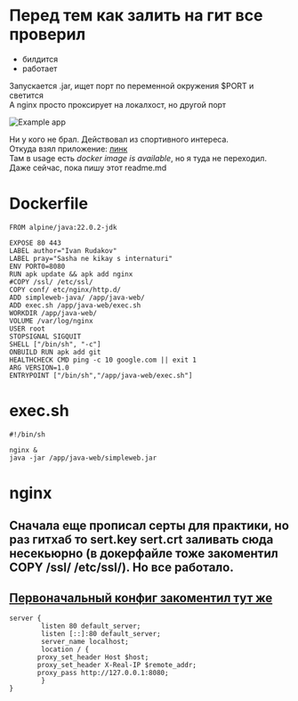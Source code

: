 # Перед тем как залить на гит все проверил 
- билдится
- работает

Запускается .jar, ищет порт по переменной окружения $PORT и светится  
А nginx просто проксирует на локалхост, но другой порт

![Example app](https://sun9-74.userapi.com/impg/9uJ38est37J_ivwEbJX94dytARJit02KPmHo_w/XpOVCa8URrk.jpg?size=406x196&quality=96&sign=9fdd3c94dadb6d0bf185253cfb698db2&type=album)

 Ни у кого не брал. Действовал из спортивного интереса.  
Откуда взял приложение: [линк](https://github.com/fersantxez/simpleweb-java)  
Там в usage есть *docker image is available*, но я туда не переходил. Даже сейчас, пока пишу этот readme.md

# Dockerfile
```
FROM alpine/java:22.0.2-jdk

EXPOSE 80 443  
LABEL author="Ivan Rudakov"  
LABEL pray="Sasha ne kikay s internaturi"  
ENV PORT0=8080  
RUN apk update && apk add nginx  
#COPY /ssl/ /etc/ssl/  
COPY conf/ etc/nginx/http.d/  
ADD simpleweb-java/ /app/java-web/  
ADD exec.sh /app/java-web/exec.sh  
WORKDIR /app/java-web/  
VOLUME /var/log/nginx  
USER root  
STOPSIGNAL SIGQUIT  
SHELL ["/bin/sh", "-c"]  
ONBUILD RUN apk add git  
HEALTHCHECK CMD ping -c 10 google.com || exit 1  
ARG VERSION=1.0  
ENTRYPOINT ["/bin/sh","/app/java-web/exec.sh"]  
```
# exec.sh  
```
#!/bin/sh  

nginx &  
java -jar /app/java-web/simpleweb.jar
```

# nginx
## Сначала еще прописал серты для практики, но раз гитхаб то sert.key sert.crt заливать сюда несекьюрно (в докерфайле тоже закоментил COPY /ssl/ /etc/ssl/). Но все работало.
## [Первоначальный конфиг закоментил тут же](https://github.com/f803/dockerfile/blob/main/conf/default.conf)
```
server {  
        listen 80 default_server;  
        listen [::]:80 default_server;  
        server_name localhost;  
        location / {  
	   proxy_set_header Host $host;  
	   proxy_set_header X-Real-IP $remote_addr;  
	   proxy_pass http://127.0.0.1:8080;  
        }  
}  
  ```
